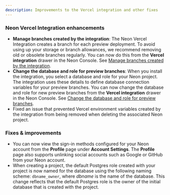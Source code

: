 ```yaml
---
description: Improvements to the Vercel integration and other fixes
---
```


### Neon Vercel Integration enhancements

- **Manage branches created by the integration**: The Neon Vercel Integration creates a branch for each preview deployment. To avoid using up your storage or branch allowances, we recommend removing old or obsolete branches regularly. You can now do this from the **Vercel integration** drawer in the Neon Console. See [Manage branches created by the integration](/docs/guides/vercel#manage-branches-created-by-the-integration).
- **Change the database and role for preview branches**: When you install the integration, you select a database and role for your Neon project. The integration uses these details to define database connection variables for your preview branches. You can now change the database and role for new preview branches from the **Vercel integration** drawer in the Neon Console. See [Change the database and role for preview branches](/docs/guides/vercel#change-the-database-and-role-for-preview-branches).
- Fixed an issue that prevented Vercel environment variables created by the integration from being removed when deleting the associated Neon project.

### Fixes & improvements

- You can now view the sign-in methods configured for your Neon account from the **Profile** page under **Account Settings**. The **Profile** page also supports unlinking social accounts such as Google or GitHub from your Neon account.
- When creating a project, the default Postgres role created with your project is now named for the database using the following naming scheme: `dbname_owner`, where _dbname_ is the name of the database. This change reflects that the default Postgres role is the owner of the initial database that is created with the project.
